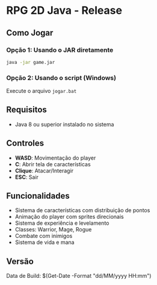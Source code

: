 # RPG 2D Java - Release

## Como Jogar

### Opção 1: Usando o JAR diretamente
```bash
java -jar game.jar
```

### Opção 2: Usando o script (Windows)
Execute o arquivo `jogar.bat`

## Requisitos
- Java 8 ou superior instalado no sistema

## Controles
- **WASD**: Movimentação do player
- **C**: Abrir tela de características
- **Clique**: Atacar/Interagir
- **ESC**: Sair

## Funcionalidades
- Sistema de características com distribuição de pontos
- Animação do player com sprites direcionais
- Sistema de experiência e levelamento
- Classes: Warrior, Mage, Rogue
- Combate com inimigos
- Sistema de vida e mana

## Versão
Data de Build: $(Get-Date -Format "dd/MM/yyyy HH:mm")